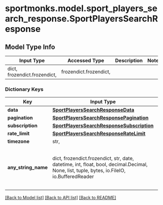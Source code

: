 # sportmonks.model.sport_players_search_response.SportPlayersSearchResponse

## Model Type Info
Input Type | Accessed Type | Description | Notes
------------ | ------------- | ------------- | -------------
dict, frozendict.frozendict,  | frozendict.frozendict,  |  | 

### Dictionary Keys
Key | Input Type | Accessed Type | Description | Notes
------------ | ------------- | ------------- | ------------- | -------------
**data** | [**SportPlayersSearchResponseData**](SportPlayersSearchResponseData.md) | [**SportPlayersSearchResponseData**](SportPlayersSearchResponseData.md) |  | [optional] 
**pagination** | [**SportPlayersSearchResponsePagination**](SportPlayersSearchResponsePagination.md) | [**SportPlayersSearchResponsePagination**](SportPlayersSearchResponsePagination.md) |  | [optional] 
**subscription** | [**SportPlayersSearchResponseSubscription**](SportPlayersSearchResponseSubscription.md) | [**SportPlayersSearchResponseSubscription**](SportPlayersSearchResponseSubscription.md) |  | [optional] 
**rate_limit** | [**SportPlayersSearchResponseRateLimit**](SportPlayersSearchResponseRateLimit.md) | [**SportPlayersSearchResponseRateLimit**](SportPlayersSearchResponseRateLimit.md) |  | [optional] 
**timezone** | str,  | str,  |  | [optional] 
**any_string_name** | dict, frozendict.frozendict, str, date, datetime, int, float, bool, decimal.Decimal, None, list, tuple, bytes, io.FileIO, io.BufferedReader | frozendict.frozendict, str, BoolClass, decimal.Decimal, NoneClass, tuple, bytes, FileIO | any string name can be used but the value must be the correct type | [optional]

[[Back to Model list]](../../README.md#documentation-for-models) [[Back to API list]](../../README.md#documentation-for-api-endpoints) [[Back to README]](../../README.md)

